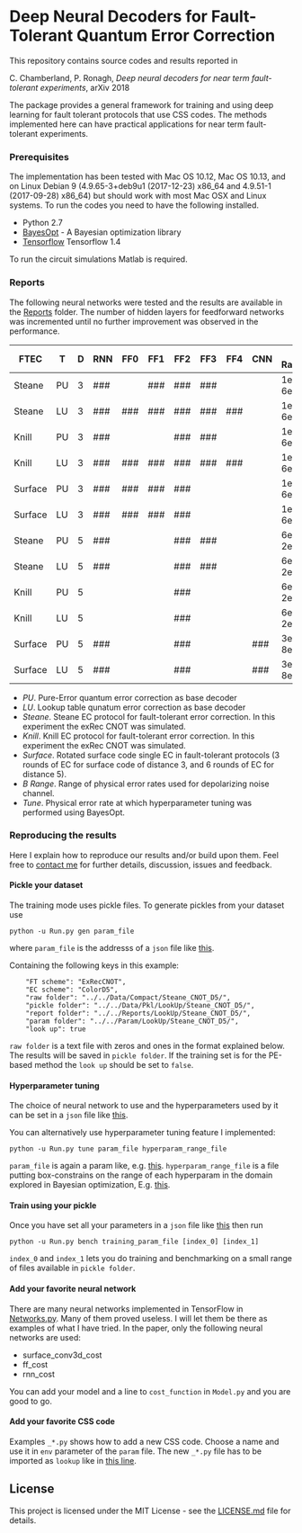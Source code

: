 # Deep Neural Decoders for Fault-Tolerant Quantum Error Correction

This repository contains source codes and results reported in 

C. Chamberland, P. Ronagh, 
*Deep neural decoders for near term fault-tolerant experiments*, arXiv 2018

The package provides a general framework for training and using deep learning
for fault tolerant protocols that use CSS codes. The methods implemented here
can have practical applications for near term fault-tolerant experiments.

### Prerequisites

The implementation has been tested with Mac OS 10.12, Mac OS 10.13, and on Linux
Debian 9 (4.9.65-3+deb9u1 (2017-12-23) x86_64 and 4.9.51-1 (2017-09-28) x86_64)
but should work with most Mac OSX and Linux systems. To run the codes you need
to have the following installed.

* Python 2.7 
* [BayesOpt](https://github.com/rmcantin/bayesopt) - A Bayesian optimization 
  library
* [Tensorflow](https://www.tensorflow.org/) Tensorflow 1.4

To run the circuit simulations Matlab is required.

### Reports

The following neural networks were tested and the results are available in the
[Reports](Reports) folder. The number of hidden layers for feedforward networks
was incremented until no further improvement was observed in the performance.

| FTEC    | T  | D | RNN | FF0 | FF1 | FF2 | FF3 | FF4 | CNN |  B Range  | Tune |
| ------- | -- | - | --- | --- | --- | --- | --- | --- | --- | --------- | ---- |
| Steane  | PU | 3 | ### |     | ### | ### | ### |     |     | 1e-4 6e-4 | 4e-4 |
| Steane  | LU | 3 | ### | ### | ### | ### | ### | ### |     | 1e-4 6e-4 | 4e-4 |
| Knill   | PU | 3 | ### |     |     | ### | ### |     |     | 1e-4 6e-4 | 4e-4 |
| Knill   | LU | 3 | ### | ### | ### | ### | ### | ### |     | 1e-4 6e-4 | 4e-4 |
| Surface | PU | 3 | ### | ### | ### | ### |     |     |     | 1e-4 6e-4 | 4e-4 |
| Surface | LU | 3 | ### | ### | ### | ### |     |     |     | 1e-4 6e-4 | 4e-4 |
| Steane  | PU | 5 | ### |     |     | ### | ### |     |     | 6e-4 2e-3 | 1e-3 |
| Steane  | LU | 5 | ### |     |     | ### | ### |     |     | 6e-4 2e-3 | 1e-3 |
| Knill   | PU | 5 |     |     |     | ### |     |     |     | 6e-4 2e-3 | 4e-4 |
| Knill   | LU | 5 |     |     |     | ### |     |     |     | 6e-4 2e-3 | 4e-4 |
| Surface | PU | 5 | ### |     |     | ### |     |     | ### | 3e-4 8e-4 | 6e-4 |
| Surface | LU | 5 | ### |     |     | ### |     |     | ### | 3e-4 8e-4 | 6e-4 |

* *PU*. Pure-Error quantum error correction as base decoder
* *LU*. Lookup table qunatum error correction as base decoder
* *Steane*. Steane EC protocol for fault-tolerant error correction. In this
experiment the exRec CNOT was simulated.
* *Knill*. Knill EC protocol for fault-tolerant error correction. In this
experiment the exRec CNOT was simulated.
* *Surface*. Rotated surface code single EC in fault-tolerant protocols (3 
rounds of EC for surface code of distance 3, and 6 rounds of EC for distance 5).
* *B Range*. Range of physical error rates used for depolarizing noise channel.
* *Tune*. Physical error rate at which hyperparameter tuning was performed
using BayesOpt.

### Reproducing the results

Here I explain how to reproduce our results and/or build upon them. Feel free to
[contact me](https://pooya-git.github.io/) for further details, discussion,
issues and feedback. 

#### Pickle your dataset

The training mode uses pickle files. To generate pickles from your dataset use

```
python -u Run.py gen param_file
```

where `param_file` is the addresss of a `json` file like
[this](Param/LookUp/Steane_CNOT_D5/ff_init_param/1.json).

Containing the following keys in this example:
```
    "FT scheme": "ExRecCNOT", 
    "EC scheme": "ColorD5", 
    "raw folder": "../../Data/Compact/Steane_CNOT_D5/",
    "pickle folder": "../../Data/Pkl/LookUp/Steane_CNOT_D5/",
    "report folder": "../../Reports/LookUp/Steane_CNOT_D5/",
    "param folder": "../../Param/LookUp/Steane_CNOT_D5/",
    "look up": true
```

`raw folder` is a text file with zeros and ones in the format explained below.
The results will be saved in `pickle folder`. If the training set is for the
PE-based method the `look up` should be set to `false`.

#### Hyperparameter tuning

The choice of neural network to use and the hyperparameters used by it can be
set in a `json` file like 
[this](Param/LookUp/Steane_CNOT_D5/2018-01-15-10-40-15.json).

You can alternatively use hyperparameter tuning feature I implemented:

```
python -u Run.py tune param_file hyperparam_range_file
```

`param_file` is again a param like, e.g. 
[this](Param/LookUp/Steane_CNOT_D5/ff_init_param/1.json).
`hyperparam_range_file` is a file putting box-constrains on the range of
each hyperparam in the domain explored in Bayesian optimization, E.g.
[this](Param/LookUp/Steane_CNOT_D5/hyperparam.json).

#### Train using your pickle

Once you have set all your parameters in a `json` file like
[this](Param/LookUp/Steane_CNOT_D5/2018-01-15-10-40-15.json)
then run

```
python -u Run.py bench training_param_file [index_0] [index_1]
```
`index_0` and `index_1` lets you do training and benchmarking on a small range 
of files available in `pickle folder`.

#### Add your favorite neural network

There are many neural networks implemented in TensorFlow in 
[Networks.py](Trainer/Networks.py). Many of them proved useless. I will let them
be there as examples of what I have tried. In the paper, only the following
neural networks are used:

* surface_conv3d_cost
* ff_cost
* rnn_cost

You can add your model and a line to `cost_function` in `Model.py` and you are
good to go.

#### Add your favorite CSS code

Examples `_*.py` shows how to add a new CSS code.
Choose a name and use it in `env` parameter of the `param` file. The new
`_*.py` file has to be imported as `lookup` like in 
[this line](https://github.com/pooya-git/DeepNeuralDecoder/blob/b275aed0192c4860b9da2de20e0c2734f15a302c/Trainer/Run.py#L130).


## License

This project is licensed under the MIT License - see the
[LICENSE.md](LICENSE.md) file for details.


